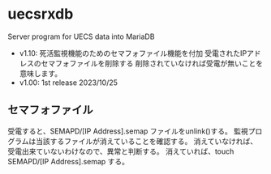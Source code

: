 # uecsrxdb
Server program for UECS data into MariaDB

* v1.10: 死活監視機能のためのセマフォファイル機能を付加
  	 受電されたIPアドレスのセマフォファイルを削除する
	 削除されていなければ受電が無いことを意味します。
* v1.00: 1st release 2023/10/25

## セマフォファイル

受電すると、SEMAPD/[IP Address].semap ファイルをunlink()する。
監視プログラムは当該するファイルが消えていることを確認する。
消えていなければ、受電出来ていないわけなので、異常と判断する。
消えていれば、touch SEMAPD/[IP Address].semap する。